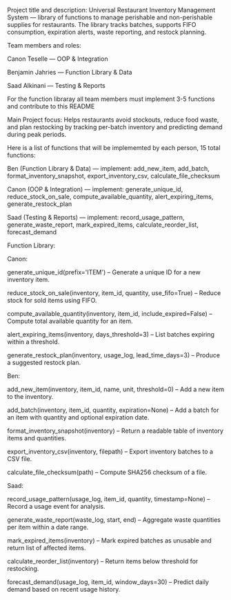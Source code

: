 Project title and description:
Universal Restaurant Inventory Management System —  library of functions to manage perishable and non-perishable supplies for restaurants. The library tracks batches, supports FIFO consumption, expiration alerts, waste reporting, and restock planning.

Team members and roles:

Canon Teselle — OOP & Integration

Benjamin Jahries — Function Library & Data 

Saad Alkinani — Testing & Reports 

For the function libraray all team members must implement 3-5 functions and contribute to this README


Main Project focus: Helps restaurants avoid stockouts, reduce food waste, and plan restocking by tracking per-batch inventory and predicting demand during peak periods.


Here is a list of functions that will be implememted by each person, 15 total functions: 

Ben (Function Library & Data) — implement:
add_new_item, add_batch, format_inventory_snapshot, export_inventory_csv, calculate_file_checksum

Canon (OOP & Integration) — implement:
generate_unique_id, reduce_stock_on_sale, compute_available_quantity, alert_expiring_items, generate_restock_plan 

Saad (Testing & Reports) — implement:
record_usage_pattern, generate_waste_report, mark_expired_items, calculate_reorder_list, forecast_demand 


Function Library:

Canon:

generate_unique_id(prefix='ITEM') – Generate a unique ID for a new inventory item.

reduce_stock_on_sale(inventory, item_id, quantity, use_fifo=True) – Reduce stock for sold items using FIFO.

compute_available_quantity(inventory, item_id, include_expired=False) – Compute total available quantity for an item.

alert_expiring_items(inventory, days_threshold=3) – List batches expiring within a threshold.

generate_restock_plan(inventory, usage_log, lead_time_days=3) – Produce a suggested restock plan.




Ben:

add_new_item(inventory, item_id, name, unit, threshold=0) – Add a new item to the inventory.

add_batch(inventory, item_id, quantity, expiration=None) – Add a batch for an item with quantity and optional expiration date.

format_inventory_snapshot(inventory) – Return a readable table of inventory items and quantities.

export_inventory_csv(inventory, filepath) – Export inventory batches to a CSV file.

calculate_file_checksum(path) – Compute SHA256 checksum of a file.



Saad:

record_usage_pattern(usage_log, item_id, quantity, timestamp=None) – Record a usage event for analysis.

generate_waste_report(waste_log, start, end) – Aggregate waste quantities per item within a date range.

mark_expired_items(inventory) – Mark expired batches as unusable and return list of affected items.

calculate_reorder_list(inventory) – Return items below threshold for restocking.

forecast_demand(usage_log, item_id, window_days=30) – Predict daily demand based on recent usage history.

